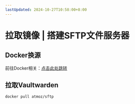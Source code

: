 ```yaml
---
lastUpdated: 2024-10-27T10:58:00+8:00
---
```


# 拉取镜像 | 搭建SFTP文件服务器

## Docker换源

前往Docker相关：[点击此处跳转](/Docker/Docker换源)

## 拉取Vaultwarden

```docker pull atmoz/sftp```